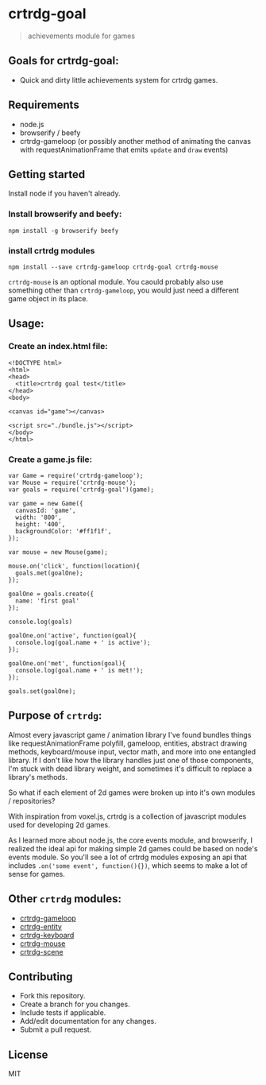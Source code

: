 # crtrdg-goal
> achievements module for games

## Goals for crtrdg-goal:
- Quick and dirty little achievements system for crtrdg games.


## Requirements
- node.js
- browserify / beefy
- crtrdg-gameloop (or possibly another method of animating the canvas with requestAnimationFrame that emits `update` and `draw` events)

## Getting started
Install node if you haven't already.

### Install browserify and beefy:
```
npm install -g browserify beefy
```

### install crtrdg modules
```
npm install --save crtrdg-gameloop crtrdg-goal crtrdg-mouse
```
`crtrdg-mouse` is an optional module. You caould probably also use something other than `crtrdg-gameloop`, you would just need a different game object in its place.

## Usage:
### Create an index.html file:
```
<!DOCTYPE html>
<html>
<head>
  <title>crtrdg goal test</title>
</head>
<body>

<canvas id="game"></canvas>

<script src="./bundle.js"></script>
</body>
</html>
```

### Create a game.js file:
```
var Game = require('crtrdg-gameloop');
var Mouse = require('crtrdg-mouse');
var goals = require('crtrdg-goal')(game);

var game = new Game({
  canvasId: 'game',
  width: '800',
  height: '400',
  backgroundColor: '#ff1f1f',
});

var mouse = new Mouse(game);

mouse.on('click', function(location){
  goals.met(goalOne);
});

goalOne = goals.create({
  name: 'first goal'
});

console.log(goals)

goalOne.on('active', function(goal){
  console.log(goal.name + ' is active');
});

goalOne.on('met', function(goal){
  console.log(goal.name + ' is met!');
});

goals.set(goalOne);
```

## Purpose of `crtrdg`:
Almost every javascript game / animation library I've found bundles things like requestAnimationFrame polyfill, gameloop, entities, abstract drawing methods, keyboard/mouse input, vector math, and more into one entangled library. If I don't like how the library handles just one of those components, I'm stuck with dead library weight, and sometimes it's difficult to replace a library's methods.

So what if each element of 2d games were broken up into it's own modules / repositories?

With inspiration from voxel.js, crtrdg is a collection of javascript modules used for developing 2d games.

As I learned more about node.js, the core events module, and browserify, I realized the ideal api for making simple 2d games could be based on node's events module. So you'll see a lot of crtrdg modules exposing an api that includes `.on('some event', function(){})`, which seems to make a lot of sense for games.

## Other `crtrdg` modules:
- [crtrdg-gameloop](http://github.com/sethvincent/crtrdg-gameloop)
- [crtrdg-entity](http://github.com/sethvincent/crtrdg-entity)
- [crtrdg-keyboard](http://github.com/sethvincent/crtrdg-keyboard)
- [crtrdg-mouse](http://github.com/sethvincent/crtrdg-mouse)
- [crtrdg-scene](http://github.com/sethvincent/crtrdg-mouse)

## Contributing
- Fork this repository.
- Create a branch for you changes.
- Include tests if applicable.
- Add/edit documentation for any changes.
- Submit a pull request.

## License
MIT